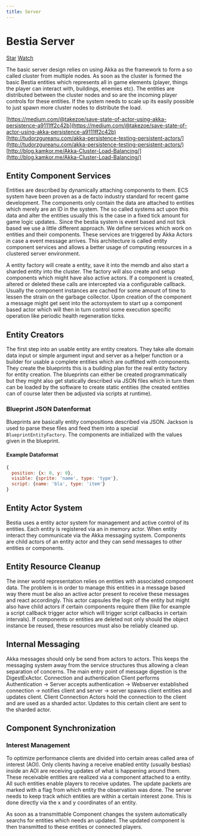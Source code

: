 ```yaml
---
title: Server
---
```

# Bestia Server

<a class="github-button" href="https://github.com/tfelix/bestia-behemoth" data-icon="octicon-star" data-size="large"
data-show-count="true" aria-label="Star tfelix/bestia-behemoth on GitHub">Star</a>
<a class="github-button" href="https://github.com/tfelix/bestia-behemoth/subscription" data-icon="octicon-eye"
data-size="large" data-show-count="true" aria-label="Watch tfelix/bestia-behemoth on GitHub">Watch</a>

The basic server design relies on using Akka as the framework to form a so called cluster from multiple nodes. As soon
as the cluster is formed the basic Bestia entities which represents all in game elements (player, things the player
 can interact with, buildings, enemies etc). The entities are distributed between the cluster nodes and so are the
 incoming player controls for these entities. If the system needs to scale up its easily possible to just spawn more
 cluster nodes to distribute the load.

[https://medium.com/@takezoe/save-state-of-actor-using-akka-persistence-a9111ff2c42b](https://medium.com/@takezoe/save-state-of-actor-using-akka-persistence-a9111ff2c42b)
[http://tudorzgureanu.com/akka-persistence-testing-persistent-actors/](http://tudorzgureanu.com/akka-persistence-testing-persistent-actors/)
[http://blog.kamkor.me/Akka-Cluster-Load-Balancing/](http://blog.kamkor.me/Akka-Cluster-Load-Balancing/)

## Entity Component Services

Entities are described by dynamically attaching components to them. ECS system have been proven as a de facto industry
 standard for recent game development. The components only contain the data are attached to entities which merely are
 an ID in the system. The so called systems act upon this data and alter the entities usually this is the case in a
 fixed tick amount for game logic updates.. Since the bestia system is event based and not tick based we use a little
 different approach. We define services which work on entities and their components. These services are triggered by
 Akka Actors in case a event message arrives. This architecture is called entity component services and allows a
 better usage of computing resources in a clustered server environment.

A entity factory will create a entity, save it into the memdb and also start a sharded entity into the cluster.
The factory will also create and setup components which might have also active actors. If a component is created,
altered or deleted these calls are intercepted via a configurable callback. Usually the component instances are
cached for some amount of time to lessen the strain on the garbage collector. Upon creation of the component a
message might get sent into the actorsystem to start up a component based actor which will then in turn control
some execution specific operation like periodic health regeneration ticks.

## Entity Creators

The first step into an usable entity are entity creators. They take alle domain data input or simple argument input
and server as a helper function or a builder for usable a complete entities which are outfitted with components. They
create the blueprints this is a building plan for the real entity factory for entity creation. The blueprints can
either be created programmatically but they might also get statically described via JSON files which in turn then can
be loaded by the software to create static entities (the created entities can of course later then be adjusted via
scripts at runtime).

### Blueprint JSON Datenformat

Blueprints are basically entity compositions described via JSON. Jackson is used to parse these files and feed them
into a special `BlueprintEntityFactory`. The components are initialized with the values given in the blueprint.

#### Example Dataformat

```js
{
  position: {x: 0, y: 0},
  visible: {sprite: 'name', type: 'type'},
  script: {name: 'bla', type: 'item'}
}
```

## Entity Actor System

Bestia uses a entity actor system for management and active control of its entities. Each entity is registered via an in
memory actor. When entity interact they communicate via the Akka messaging system. Components are child actors of an
entity actor and they can send messages to other entities or components.

## Entity Resource Cleanup

The inner world representation relies on entities with associated component data. The problem is in order to manage this
entities in a message based way there must be also an active actor present to receive these messages and react
accordingly. This actor capsules the logic of the entity but might also have child actors if certain components require
them (like for example a script callback trigger actor which will trigger script callbacks in certain intervals). If
components or entities are deleted not only should the object instance be reused, these resources must also be reliably
cleaned up.

## Internal Messaging

Akka messages should only be send from actors to actors. This keeps the messaging system away from the service
structures thus allowing a clean separation of concerns.
The main entry point of message digestion is the DigestExActor. Connection and authentication Client performs
Authentication → Server accepts authentication → Webserver established connection → notifies client and
server → server spawns client entities and updates client.
Client Connection Actors hold the connection to the client and are used as a sharded actor. Updates to this
certain client are sent to the sharded actor.

## Component Synchronization

### Interest Management

To optimize performance clients are divided into certain areas called area of interest (AOI). Only clients having a
receive enabled entity (usually bestias) inside an AOI are receiving updates of what is happening around them. These
receivable entities are realized via a component attached to a entity. All such entities enable players to receive
updates. The update packets are marked with a flag from which entity the observation was done.
The server needs to keep track which entities are within a certain interest zone. This is done directly via the x and y
coordinates of an entity.

As soon as a transmittable Component changes the system automatically searchs for entities which needs an updated. The
updated component is then transmitted to these entities or connected players.

<script async defer src="https://buttons.github.io/buttons.js"></script>